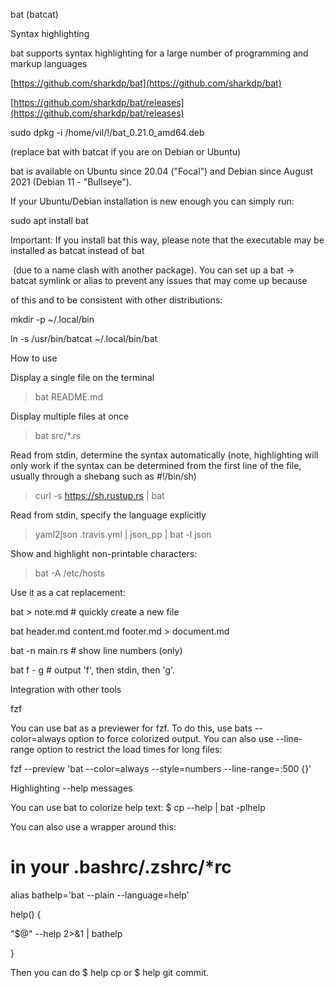 bat (batcat)

Syntax highlighting

bat supports syntax highlighting for a large number of programming and markup languages

[https://github.com/sharkdp/bat](https://github.com/sharkdp/bat)

[https://github.com/sharkdp/bat/releases](https://github.com/sharkdp/bat/releases)

sudo dpkg -i /home/vil/!/bat_0.21.0_amd64.deb

(replace bat with batcat if you are on Debian or Ubuntu)

bat is available on Ubuntu since 20.04 ("Focal") and Debian since August 2021 (Debian 11 - "Bullseye").

If your Ubuntu/Debian installation is new enough you can simply run:

sudo apt install bat

Important: If you install bat this way, please note that the executable may be installed as batcat instead of bat

 (due to a name clash with another package). You can set up a bat -> batcat symlink or alias to prevent any issues that may come up because

of this and to be consistent with other distributions:

mkdir -p ~/.local/bin

ln -s /usr/bin/batcat ~/.local/bin/bat

How to use

Display a single file on the terminal

> bat README.md

Display multiple files at once

> bat src/*.rs

Read from stdin, determine the syntax automatically (note, highlighting will only work if the syntax can be determined from the first line of the file, usually through a shebang such as #!/bin/sh)

> curl -s https://sh.rustup.rs | bat

Read from stdin, specify the language explicitly

> yaml2json .travis.yml | json_pp | bat -l json

Show and highlight non-printable characters:

> bat -A /etc/hosts

Use it as a cat replacement:

bat > note.md # quickly create a new file

bat header.md content.md footer.md > document.md

bat -n main.rs # show line numbers (only)

bat f - g # output 'f', then stdin, then 'g'.

Integration with other tools

fzf

You can use bat as a previewer for fzf. To do this, use bats --color=always option to force colorized output. You can also use --line-range option to restrict the load times for long files:

fzf --preview 'bat --color=always --style=numbers --line-range=:500 {}'

Highlighting --help messages

You can use bat to colorize help text: $ cp --help | bat -plhelp

You can also use a wrapper around this:

# in your .bashrc/.zshrc/*rc

alias bathelp='bat --plain --language=help'

help() {

"$@" --help 2>&1 | bathelp

}

Then you can do $ help cp or $ help git commit.